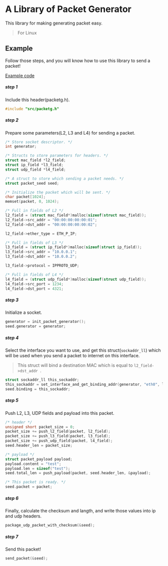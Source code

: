 # A Library of Packet Generator 

This library for making generating packet easy.

> For Linux

## Example

Follow those steps, and you will know how to use this library to send a packet!

[Example code](https://github.com/YanHaoChen/packetg/blob/master/src/packetg.c)

##### step 1

Include this header(packetg.h).

```c
#include "src/packetg.h"
```
##### step 2
Prepare some parameters(L2, L3 and L4) for sending a packet.

```c
/* Store socket descriptor. */
int generator;

/* Structs to store parameters for headers. */
struct mac_field *l2_field;
struct ip_field *l3_field;
struct udp_field *l4_field;

/* A struct to store which sending a packet needs. */
struct packet_seed seed;

/* Initialize the packet which will be sent. */
char packet[1024];
memset(packet, 0, 1024);

/* Full in fields of L2 */
l2_field = (struct mac_field*)malloc(sizeof(struct mac_field));
l2_field->src_addr = "00:00:00:00:00:01";
l2_field->dst_addr = "00:00:00:00:00:02";

l2_field->ether_type = ETH_P_IP;

/* Full in fields of L3 */
l3_field = (struct ip_field*)malloc(sizeof(struct ip_field));
l3_field->src_addr = "10.0.0.1";
l3_field->dst_addr = "10.0.0.2";

l3_field->protocol = IPPROTO_UDP;

/* Full in fields of L4 */
l4_field = (struct udp_field*)malloc(sizeof(struct udp_field));
l4_field->src_port = 1234;
l4_field->dst_port = 4321;
```


##### step 3
Initialize a socket.

```c
generator = init_packet_generator();
seed.generator = generator;
```

##### step 4
Select the interface you want to use, and get this struct(`sockaddr_ll`) which will be used when you send a packet to internet on this interface.

> This struct will bind a destination MAC which is equal to `l2_field->dst_addr `.

```c
struct sockaddr_ll this_sockaddr;
this_sockaddr = set_interface_and_get_binding_addr(generator, "eth0", l2_field);
seed.binding = this_sockaddr;

```
##### step 5
Push L2, L3, UDP fields and payload into this packet.

```c
/* header */
unsigned short packet_size = 0;
packet_size += push_l2_field(packet, l2_field);
packet_size += push_l3_field(packet, l3_field);
packet_size += push_udp_field(packet, l4_field);
seed.header_len = packet_size;

/* payload */
struct packet_payload payload;
payload.content = "test";
payload.len = sizeof("test");
seed.total_len = push_payload(packet, seed.header_len, &payload);

/* This packet is ready. */
seed.packet = packet; 
```

##### step 6

Finally, calculate the checksum and langth, and write those values into ip and udp headers. 

```c
package_udp_packet_with_checksum(&seed);
```

##### step 7
Send this packet!

```c
send_packet(&seed);
```